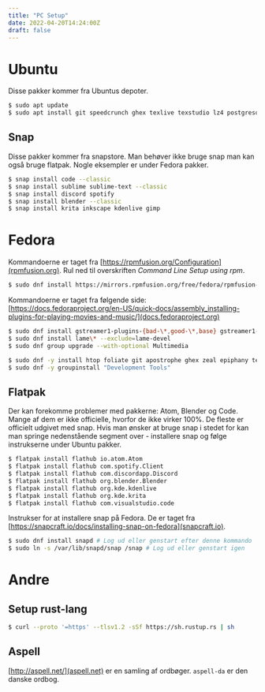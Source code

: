```yaml
---
title: "PC Setup"
date: 2022-04-20T14:24:00Z
draft: false
---
```


# Ubuntu

Disse pakker kommer fra Ubuntus depoter. 

```bash
$ sudo apt update
$ sudo apt install git speedcrunch ghex texlive texstudio lz4 postgresql rabbitmq-server golang build-essential htop zeal curl
```

## Snap

Disse pakker kommer fra snapstore. Man behøver ikke bruge snap man kan også bruge flatpak. Nogle eksempler er under Fedora pakker.

```bash
$ snap install code --classic
$ snap install sublime sublime-text --classic
$ snap install discord spotify
$ snap install blender --classic
$ snap install krita inkscape kdenlive gimp
```

# Fedora

Kommandoerne er taget fra [https://rpmfusion.org/Configuration](rpmfusion.org). Rul ned til overskriften *Command Line Setup using rpm*.

```bash
$ sudo dnf install https://mirrors.rpmfusion.org/free/fedora/rpmfusion-free-release-$(rpm -E %fedora).noarch.rpm https://mirrors.rpmfusion.org/nonfree/fedora/rpmfusion-nonfree-release-$(rpm -E %fedora).noarch.rpm
```

Kommandoerne er taget fra følgende side: [https://docs.fedoraproject.org/en-US/quick-docs/assembly_installing-plugins-for-playing-movies-and-music/](docs.fedoraproject.org)

```bash
$ sudo dnf install gstreamer1-plugins-{bad-\*,good-\*,base} gstreamer1-plugin-openh264 gstreamer1-libav --exclude=gstreamer1-plugins-bad-free-devel
$ sudo dnf install lame\* --exclude=lame-devel
$ sudo dnf group upgrade --with-optional Multimedia
```

```bash
$ sudo dnf -y install htop foliate git apostrophe ghex zeal epiphany texstudio texlive-scheme-medium texlive-babel-danish texlive-hyphen-danish remmina golang curl rabbitmq-server postgresql-server
$ sudo dnf -y groupinstall "Development Tools"
```

## Flatpak

Der kan forekomme problemer med pakkerne: Atom, Blender og Code. Mange af dem er ikke officielle, hvorfor de ikke virker 100%. De fleste er officielt udgivet med snap. Hvis man ønsker at bruge snap i stedet for kan man springe nedenstående segment over - installere snap og følge instrukserne under Ubuntu pakker.

```bash
$ flatpak install flathub io.atom.Atom
$ flatpak install flathub com.spotify.Client
$ flatpak install flathub com.discordapp.Discord
$ flatpak install flathub org.blender.Blender
$ flatpak install flathub org.kde.kdenlive
$ flatpak install flathub org.kde.krita
$ flatpak install flathub com.visualstudio.code
```
Instrukser for at installere snap på Fedora. De er taget fra [https://snapcraft.io/docs/installing-snap-on-fedora](snapcraft.io).

```bash
$ sudo dnf install snapd # Log ud eller genstart efter denne kommando
$ sudo ln -s /var/lib/snapd/snap /snap # Log ud eller genstart igen
```

# Andre

## Setup rust-lang

```bash
$ curl --proto '=https' --tlsv1.2 -sSf https://sh.rustup.rs | sh
```

## Aspell

[http://aspell.net/](aspell.net) er en samling af ordbøger. ``aspell-da`` er den danske ordbog.
